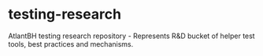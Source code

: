 # testing-research
AtlantBH testing research repository - Represents R&D bucket of helper test tools, best practices and mechanisms.